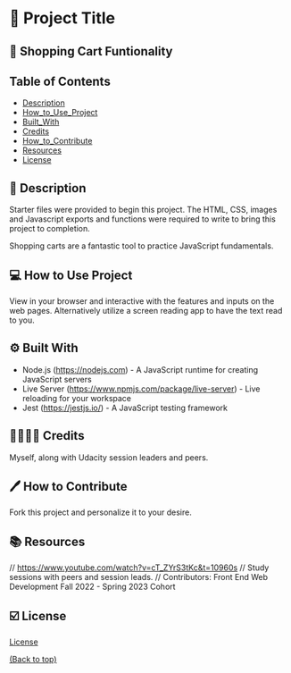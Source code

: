 # :file_folder: Project Title
## :shopping_cart: Shopping Cart Funtionality

## Table of Contents

* [Description](#memo-description)
* [How_to_Use_Project](#computer-how-to-use-project)
* [Built_With](#gear-built-with)
* [Credits](#family_man_woman_girl_boy-credits)
* [How_to_Contribute](#pen-how-to-contribute)
* [Resources](#books-resources)
* [License](#ballot_box_with_check-license)

## :memo: Description
Starter files were provided to begin this project.  The HTML, CSS, images and Javascript exports and functions were required to write to bring this project to completion.

Shopping carts are a fantastic tool to practice JavaScript fundamentals.

## :computer: How to Use Project

View in your browser and interactive with the features and inputs on the web pages.  Alternatively utilize a screen reading app to have the text read to you.

## :gear: Built With

- Node.js (https://nodejs.com) - A JavaScript runtime for creating JavaScript servers
- Live Server (https://www.npmjs.com/package/live-server) - Live reloading for your workspace
- Jest (https://jestjs.io/) - A JavaScript testing framework

## :family_man_woman_girl_boy: Credits

Myself, along with Udacity session leaders and peers.

## :pen: How to Contribute

Fork this project and personalize it to your desire.


## :books: Resources
// https://www.youtube.com/watch?v=cT_ZYrS3tKc&t=10960s
// Study sessions with peers and session leads.
// Contributors: Front End Web Development Fall 2022 - Spring 2023 Cohort

## :ballot_box_with_check: License

[License](LICENSE.txt)

[(Back to top)](#table-of-contents)
